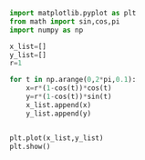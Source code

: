 
<BlogInfo id="536" title="15.心形线" author="白日梦想猿" pv=0 read_times=0 pre_cost_time="0分13秒" category="matplotlib学习" tag_list="['matplotlib学习']" create_time="2021.07.16 12:12:59" update_time="2021.07.16 14:52:03" />

```python
import matplotlib.pyplot as plt
from math import sin,cos,pi
import numpy as np

x_list=[]
y_list=[]
r=1

for t in np.arange(0,2*pi,0.1):
    x=r*(1-cos(t))*cos(t)
    y=r*(1-cos(t))*sin(t)
    x_list.append(x)
    y_list.append(y)


plt.plot(x_list,y_list)
plt.show()

```
